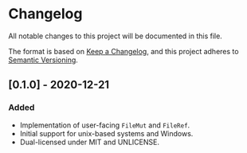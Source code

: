# Changelog

All notable changes to this project will be documented in this file.

The format is based on [Keep a Changelog](https://keepachangelog.com/en/1.0.0/),
and this project adheres to [Semantic Versioning](https://semver.org/spec/v2.0.0.html).

## [0.1.0] - 2020-12-21

### Added

* Implementation of user-facing `FileMut` and `FileRef`.
* Initial support for unix-based systems and Windows.
* Dual-licensed under MIT and UNLICENSE.
